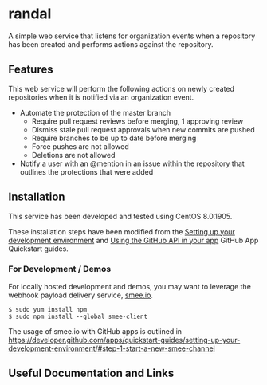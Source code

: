# randal
A simple web service that listens for organization events when a repository has been created and performs actions against the repository. 

## Features
This web service will perform the following actions on newly created repositories when it is notified via an organization event.

* Automate the protection of the master branch
  * Require pull request reviews before merging, 1 approving review 
  * Dismiss stale pull request approvals when new commits are pushed 
  * Require branches to be up to date before merging
  * Force pushes are not allowed
  * Deletions are not allowed
* Notify a user with an @mention in an issue within the repository that outlines the protections that were added

## Installation 
This service has been developed and tested using CentOS 8.0.1905.

These installation steps have been modified from the [Setting up your development environment](https://developer.github.com/apps/quickstart-guides/setting-up-your-development-environment/) and [Using the GitHub API in your app](https://developer.github.com/apps/quickstart-guides/using-the-github-api-in-your-app/) GitHub App Quickstart guides.

### For Development / Demos
For locally hosted development and demos, you may want to leverage the webhook payload delivery service, [smee.io](https://smee.io/).

```
$ sudo yum install npm
$ sudo npm install --global smee-client
```

The usage of smee.io with GitHub apps is outlined in https://developer.github.com/apps/quickstart-guides/setting-up-your-development-environment/#step-1-start-a-new-smee-channel

## Useful Documentation and Links
